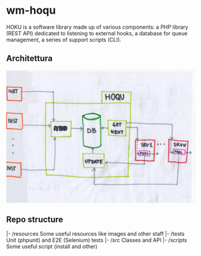 # wm-hoqu
HOKU is a software library made up of various components: 
a PHP library (REST API) dedicated to listening to external hooks, 
a database for queue management, a series of support scripts (CLI).


## Architettura
![Hoqu Architecture image](https://raw.githubusercontent.com/webmappsrl/wm-hoqu/master/resources/HOQU_architecture.jpeg)

## Repo structure

|- /resources Some useful resources like images and other staff
|- /tests Unit (phpunit) and E2E (Selenium) tests
|- /src Classes and API
|- /scripts Some useful script (install and other)
